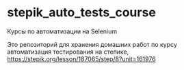 # stepik_auto_tests_course
Курсы по автоматизации на Selenium


Это репозиторий для хранения домашних работ по курсу автоматизация тестирования на степике, https://stepik.org/lesson/187065/step/8?unit=161976
